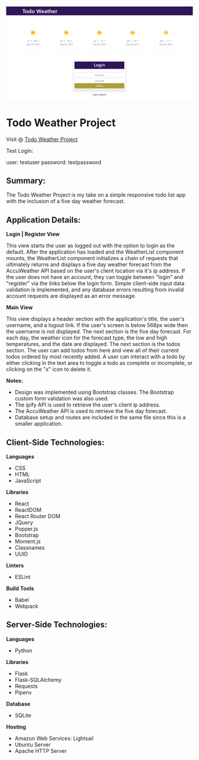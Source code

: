 ![](screenshot.png)

# Todo Weather Project

Visit @ [Todo Weather Project](http://todo-weather-project.54.218.142.71.xip.io)

Test Login:

user: testuser
password: testpassword

## Summary:

The Todo Weather Project is my take on a simple responsive todo list app with the inclusion of a five day weather forecast.

## Application Details:

**Login | Register View**

This view starts the user as logged out with the option to login as the default. After the application has loaded and the 
WeatherList component mounts, the WeatherList component initializes a chain of requests that ultimately returns and displays a 
five day weather forecast from the AccuWeather API based on the user's client location via it's ip address. If the user does 
not have an account, they can toggle between "login" and "register" via the links below the login form. Simple client-side 
input data validation is implemented, and any database errors resulting from invalid account requests are displayed as an error 
message.

**Main View**

This view displays a header section with the application's title, the user's username, and a logout link. If the user's screen 
is below 568px wide then the username is not displayed. The next section is the five day forecast. For each day, the weather 
icon for the forecast type, the low and high temperatures, and the date are displayed. The next section is the todos section. 
The user can add todos from here and view all of their current todos ordered by most recently added. A user can interact with a 
todo by either clicking in the text area to toggle a todo as complete or incomplete, or clicking on the "x" icon to delete it.

**Notes:**
- Design was implemented using Bootstrap classes. The Bootstrap custom form validation was also used.
- The ipify API is used to retrieve the user's client ip address.
- The AccuWeather API is used to retrieve the five day forecast.
- Database setup and routes are included in the same file since this is a smaller application.

## Client-Side Technologies:

**Languages**

- CSS
- HTML
- JavaScript

**Libraries**

- React
- ReactDOM
- React Router DOM
- JQuery
- Popper.js
- Bootstrap
- Moment.js
- Classnames
- UUID

**Linters**

- ESLint

**Build Tools**

- Babel
- Webpack

## Server-Side Technologies:

**Languages**

- Python

**Libraries**

- Flask
- Flask-SQLAlchemy
- Requests
- Pipenv

**Database**

- SQLite

**Hosting**

- Amazon Web Services: Lightsail
- Ubuntu Server
- Apache HTTP Server
